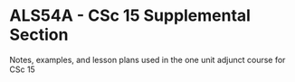 # ALS54A - CSc 15 Supplemental Section
Notes, examples, and lesson plans used in the one unit adjunct course for CSc 15
